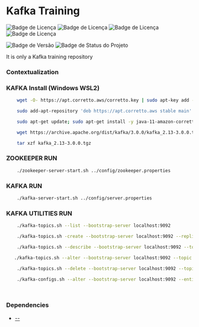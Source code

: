 # Kafka Training

![Badge de Licença](https://img.shields.io/badge/.NET-8.0.0-blue.svg?style=flat-square&logo=dotnet)
![Badge de Licença](https://img.shields.io/badge/Apache_Kafka-2.13_3.0.0-orange.svg?style=flat-square&logo=apachekafka)
![Badge de Licença](https://img.shields.io/badge/git-2.42.0-lightgrey.svg?style=flat-square&logo=git)
![Badge de Licença](https://img.shields.io/badge/docker-27.2.0-orange.svg?style=flat-square&logo=docker)

![Badge de Versão](https://img.shields.io/badge/app-v_1.0.0-green.svg?style=flat-square&logo=app)
![Badge de Status do Projeto](https://img.shields.io/badge/status-training-blue.svg?style=flat-square)

It is only a Kafka training repository

### Contextualization


### KAFKA Install (Windows WSL2)

```sh
    wget -O- https://apt.corretto.aws/corretto.key | sudo apt-key add -
```

```sh
    sudo add-apt-repository 'deb https://apt.corretto.aws stable main'
```

```sh
    sudo apt-get update; sudo apt-get install -y java-11-amazon-corretto-jdk
```

```sh
    wget https://archive.apache.org/dist/kafka/3.0.0/kafka_2.13-3.0.0.tgz
```

```sh
    tar xzf kafka_2.13-3.0.0.tgz
```

### ZOOKEEPER RUN

```sh
    ./zookeeper-server-start.sh ../config/zookeeper.properties
```

### KAFKA RUN

```sh
    ./kafka-server-start.sh ../config/server.properties
```
### KAFKA UTILITIES RUN

```sh
    ./kafka-topics.sh --list --bootstrap-server localhost:9092
```


```sh
    ./kafka-topics.sh -create --bootstrap-server localhost:9092 --replication-factor 1 --partitions 1 --topic tp-test
```

```sh
    ./kafka-topics.sh --describe --bootstrap-server localhost:9092 --topic tp-test
```

```sh
   ./kafka-topics.sh --alter --bootstrap-server localhost:9092 --topic tp-test --partitions 2
```

```sh
    ./kafka-topics.sh --delete --bootstrap-server localhost:9092 --topic tp-test
```

```sh
    ./kafka-configs.sh --alter --bootstrap-server localhost:9092 --entity-type topics --entity-name tp-test --add-config retention.ms=1000
```

```sh
    
```

### Dependencies

- [--]()
